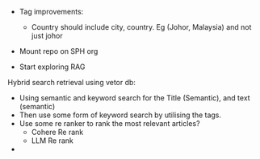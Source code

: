 - Tag improvements:

  - Country should include city, country. Eg (Johor, Malaysia) and not just johor

- Mount repo on SPH org
- Start exploring RAG




Hybrid search retrieval using vetor db:
- Using semantic and keyword search for the Title (Semantic), and text (semantic)
- Then use some form of keyword search by utilising the tags. 
- Use some re ranker to rank the most relevant articles?
  - Cohere Re rank
  - LLM Re rank
- 